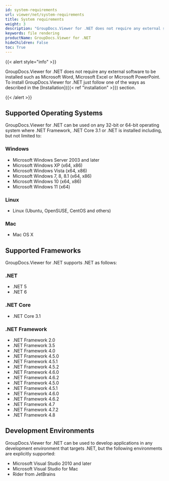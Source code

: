 ```yaml
---
id: system-requirements
url: viewer/net/system-requirements
title: System requirements
weight: 3
description: "GroupDocs.Viewer for .NET does not require any external software to be installed such as Microsoft Word, Microsoft Excel or Microsoft PowerPoint for file rendering."
keywords: file rendering
productName: GroupDocs.Viewer for .NET
hideChildren: False
toc: True
---
```

{{< alert style="info" >}}

GroupDocs.Viewer for .NET does not require any external software to be installed such as Microsoft Word, Microsoft Excel or Microsoft PowerPoint. To install GroupDocs.Viewer for .NET just follow one of the ways as described in the [Installation]({{< ref "installation" >}}) section.

{{< /alert >}}

## Supported Operating Systems

GroupDocs.Viewer for .NET can be used on any 32-bit or 64-bit operating system where .NET Framework, .NET Core 3.1 or .NET is installed including, but not limited to:

### Windows

* Microsoft Windows Server 2003 and later
* Microsoft Windows XP (x64, x86)
* Microsoft Windows Vista (x64, x86)
* Microsoft Windows 7, 8, 8.1 (x64, x86)
* Microsoft Windows 10 (x64, x86)
* Microsoft Windows 11 (x64)

### Linux

* Linux (Ubuntu, OpenSUSE, CentOS and others)

### Mac

* Mac OS X

## Supported Frameworks

GroupDocs.Viewer for .NET supports .NET as follows:

### .NET

* .NET 5
* .NET 6

### .NET Core

* .NET Core 3.1

### .NET Framework

* .NET Framework 2.0
* .NET Framework 3.5
* .NET Framework 4.0
* .NET Framework 4.5.0
* .NET Framework 4.5.1
* .NET Framework 4.5.2
* .NET Framework 4.6.0
* .NET Framework 4.6.2
* .NET Framework 4.5.0
* .NET Framework 4.5.1
* .NET Framework 4.6.0
* .NET Framework 4.6.2
* .NET Framework 4.7
* .NET Framework 4.7.2
* .NET Framework 4.8

## Development Environments

GroupDocs.Viewer for .NET can be used to develop applications in any development environment that targets .NET, but the following environments are explicitly supported:

* Microsoft Visual Studio 2010 and later
* Microsoft Visual Studio for Mac
* Rider from JetBrains
